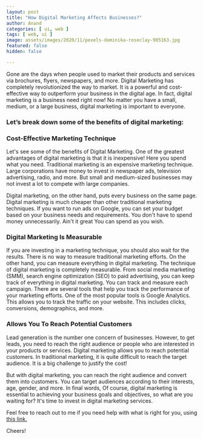 ```yaml
---
layout: post
title: "How Digital Marketing Affects Businesses?"
author: Anand
categories: [ ui, web ]
tags: [ web, ui ]
image: assets/images/2020/11/pexels-dominika-roseclay-905163.jpg
featured: false
hidden: false

---
```


Gone are the days when people used to market their products and services via brochures, flyers, newspapers, and more.  Digital Marketing has completely revolutionized the way to market.  It is a powerful and cost-effective way to outperform your business in the digital age.  In fact, digital marketing is a business need right now!  No matter you have a small, medium, or a large business, digital marketing is important to everyone.


### Let’s break down some of the benefits of digital marketing: 

### Cost-Effective Marketing Technique

Let's see some of the benefits of Digital Marketing. One of the greatest advantages of digital marketing is that it is inexpensive!  Here you spend what you need.  Traditional marketing is an expensive marketing technique. Large corporations have money to invest in newspaper ads, television advertising, radio, and more. But small and medium-sized businesses may not invest a lot to compete with large companies.  

Digital marketing, on the other hand, puts every business on the same page.  Digital marketing is much cheaper than other traditional marketing techniques.  If you want to run ads on Google, you can set your budget based on your business needs and requirements.  You don't have to spend money unnecessarily.  Ain't it great  You can spend as you wish. 

### Digital Marketing Is Measurable

If you are investing in a marketing technique, you should also wait for the results.  There is no way to measure traditional marketing efforts.  On the other hand, you can measure everything in digital marketing.  The technique of digital marketing is completely measurable.  From social media marketing (SMM), search engine optimization (SEO) to paid advertising, you can keep track of everything in digital marketing.  You can track and measure each campaign.  There are several tools that help you track the performance of your marketing efforts.  One of the most popular tools is Google Analytics.  This allows you to track the traffic on your website.  This includes clicks, conversions, demographics, and more.

### Allows You To Reach Potential Customers

Lead generation is the number one concern of businesses. However, to get leads, you need to reach the right audience or people who are interested in your products or services.  Digital marketing allows you to reach potential customers.  In traditional marketing, it is quite difficult to reach the target audience.  It is a big challenge to justify the cost!

But with digital marketing, you can reach the right audience and convert them into customers.  You can target audiences according to their interests, age, gender, and more.
In final words, Of course, digital marketing is essential to achieving your business goals and objectives, so what are you waiting for?  It's time to invest in digital marketing services. 







Feel free to reach out to me if you need help with what is right for you, using <a href="https://www.calendly.com/ahyconsulting/book" target="\_blank">this link.</a>

Cheers!





